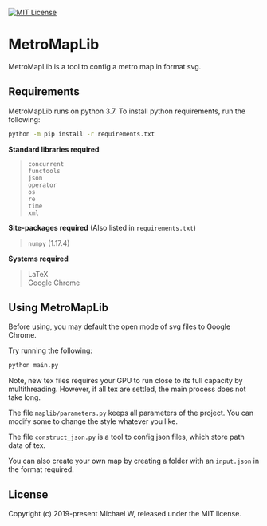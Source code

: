 [![MIT License](https://img.shields.io/badge/license-MIT-blue.svg?style=flat)](http://choosealicense.com/licenses/mit/)

# MetroMapLib

MetroMapLib is a tool to config a metro map in format svg.

## Requirements

MetroMapLib runs on python 3.7. To install python requirements, run the following:
```sh
python -m pip install -r requirements.txt
```

**Standard libraries required**

> `concurrent`  
> `functools`  
> `json`  
> `operator`  
> `os`  
> `re`  
> `time`  
> `xml`

**Site-packages required** (Also listed in `requirements.txt`)

> `numpy` (1.17.4)

**Systems required**

> LaTeX  
> Google Chrome

## Using MetroMapLib

Before using, you may default the open mode of svg files to Google Chrome.

Try running the following:
```sh
python main.py
```

Note, new tex files requires your GPU to run close to its full capacity by multithreading. However, if all tex are settled, the main process does not take long.

The file `maplib/parameters.py` keeps all parameters of the project. You can modify some to change the style whatever you like.

The file `construct_json.py` is a tool to config json files, which store path data of tex.

You can also create your own map by creating a folder with an `input.json` in the format required.

## License

Copyright (c) 2019-present Michael W, released under the MIT license.
